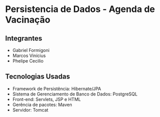 # Persistencia de Dados - Agenda de Vacinação

## Integrantes
- Gabriel Formigoni
- Marcos Vinícius
- Phelipe Cecilio

## Tecnologias Usadas
- Framework de Persistência: Hibernate/JPA
- Sistema de Gerenciamento de Banco de Dados: PostgreSQL
- Front-end: Servlets, JSP e HTML
- Gerência de pacotes: Maven
- Servidor: Tomcat
